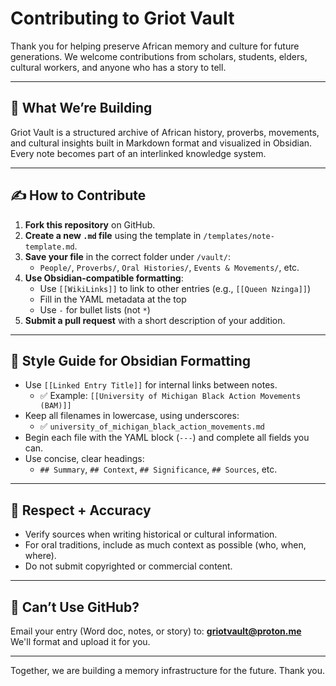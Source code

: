 # Contributing to Griot Vault

Thank you for helping preserve African memory and culture for future generations. We welcome contributions from scholars, students, elders, cultural workers, and anyone who has a story to tell.

---

## 🧠 What We’re Building

Griot Vault is a structured archive of African history, proverbs, movements, and cultural insights built in Markdown format and visualized in Obsidian. Every note becomes part of an interlinked knowledge system.

---

## ✍️ How to Contribute

1. **Fork this repository** on GitHub.
2. **Create a new `.md` file** using the template in `/templates/note-template.md`.
3. **Save your file** in the correct folder under `/vault/`:
   - `People/`, `Proverbs/`, `Oral Histories/`, `Events & Movements/`, etc.
4. **Use Obsidian-compatible formatting**:
   - Use `[[WikiLinks]]` to link to other entries (e.g., `[[Queen Nzinga]]`)
   - Fill in the YAML metadata at the top
   - Use `-` for bullet lists (not `*`)
5. **Submit a pull request** with a short description of your addition.

---

## 📝 Style Guide for Obsidian Formatting

- Use `[[Linked Entry Title]]` for internal links between notes.
  - ✅ Example: `[[University of Michigan Black Action Movements (BAM)]]`
- Keep all filenames in lowercase, using underscores:  
  - ✅ `university_of_michigan_black_action_movements.md`
- Begin each file with the YAML block (`---`) and complete all fields you can.
- Use concise, clear headings:
  - `## Summary`, `## Context`, `## Significance`, `## Sources`, etc.

---

## 🛑 Respect + Accuracy

- Verify sources when writing historical or cultural information.
- For oral traditions, include as much context as possible (who, when, where).
- Do not submit copyrighted or commercial content.

---

## 🔄 Can’t Use GitHub?

Email your entry (Word doc, notes, or story) to: **griotvault@proton.me**  
We'll format and upload it for you.

---

Together, we are building a memory infrastructure for the future. Thank you.
